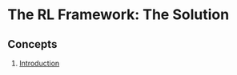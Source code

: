 # The RL Framework: The Solution

## Concepts
1. [Introduction](https://www.youtube.com/watch?v=5IlSH-eoPAU)
